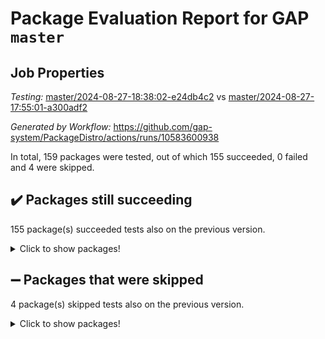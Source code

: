 # Package Evaluation Report for GAP `master`

## Job Properties

*Testing:* [master/2024-08-27-18:38:02-e24db4c2](https://github.com/gap-system/PackageDistro/blob/data/reports/master/2024-08-27-18:38:02-e24db4c2) vs [master/2024-08-27-17:55:01-a300adf2](https://github.com/gap-system/PackageDistro/blob/data/reports/master/2024-08-27-17:55:01-a300adf2)

*Generated by Workflow:* https://github.com/gap-system/PackageDistro/actions/runs/10583600938

In total, 159 packages were tested, out of which 155 succeeded, 0 failed and 4 were skipped.

## :heavy_check_mark: Packages still succeeding

155 package(s) succeeded tests also on the previous version.
<details><summary>Click to show packages!</summary>

- 4ti2interface 2023.02-04 [(success)](https://github.com/gap-system/PackageDistro/actions/runs/10583600938/job/29326397069)
- ace 5.6.2 [(success)](https://github.com/gap-system/PackageDistro/actions/runs/10583600938/job/29326397491)
- aclib 1.3.2 [(success)](https://github.com/gap-system/PackageDistro/actions/runs/10583600938/job/29326397782)
- agt 0.3.1 [(success)](https://github.com/gap-system/PackageDistro/actions/runs/10583600938/job/29326398066)
- alnuth 3.2.1 [(success)](https://github.com/gap-system/PackageDistro/actions/runs/10583600938/job/29326398296)
- anupq 3.3.0 [(success)](https://github.com/gap-system/PackageDistro/actions/runs/10583600938/job/29326398570)
- atlasrep 2.1.9 [(success)](https://github.com/gap-system/PackageDistro/actions/runs/10583600938/job/29326398834)
- autodoc 2023.06.19 [(success)](https://github.com/gap-system/PackageDistro/actions/runs/10583600938/job/29326399161)
- automata 1.15 [(success)](https://github.com/gap-system/PackageDistro/actions/runs/10583600938/job/29326399438)
- automgrp 1.3.2 [(success)](https://github.com/gap-system/PackageDistro/actions/runs/10583600938/job/29326399747)
- autpgrp 1.11 [(success)](https://github.com/gap-system/PackageDistro/actions/runs/10583600938/job/29326406099)
- cap 2024.08-05 [(success)](https://github.com/gap-system/PackageDistro/actions/runs/10583600938/job/29326406898)
- caratinterface 2.3.6 [(success)](https://github.com/gap-system/PackageDistro/actions/runs/10583600938/job/29326407402)
- cddinterface 2024.08.27 [(success)](https://github.com/gap-system/PackageDistro/actions/runs/10583600938/job/29326409768)
- circle 1.6.6 [(success)](https://github.com/gap-system/PackageDistro/actions/runs/10583600938/job/29326411644)
- classicpres 1.22 [(success)](https://github.com/gap-system/PackageDistro/actions/runs/10583600938/job/29326411990)
- cohomolo 1.6.11 [(success)](https://github.com/gap-system/PackageDistro/actions/runs/10583600938/job/29326412324)
- congruence 1.2.6 [(success)](https://github.com/gap-system/PackageDistro/actions/runs/10583600938/job/29326412639)
- corelg 1.57 [(success)](https://github.com/gap-system/PackageDistro/actions/runs/10583600938/job/29326412990)
- crime 1.6 [(success)](https://github.com/gap-system/PackageDistro/actions/runs/10583600938/job/29326413311)
- crisp 1.4.6 [(success)](https://github.com/gap-system/PackageDistro/actions/runs/10583600938/job/29326413749)
- crypting 0.10.4 [(success)](https://github.com/gap-system/PackageDistro/actions/runs/10583600938/job/29326414157)
- cryst 4.1.27 [(success)](https://github.com/gap-system/PackageDistro/actions/runs/10583600938/job/29326414508)
- crystcat 1.1.10 [(success)](https://github.com/gap-system/PackageDistro/actions/runs/10583600938/job/29326414935)
- ctbllib 1.3.9 [(success)](https://github.com/gap-system/PackageDistro/actions/runs/10583600938/job/29326415293)
- cubefree 1.19 [(success)](https://github.com/gap-system/PackageDistro/actions/runs/10583600938/job/29326415628)
- curlinterface 2.3.2 [(success)](https://github.com/gap-system/PackageDistro/actions/runs/10583600938/job/29326415948)
- cvec 2.8.2 [(success)](https://github.com/gap-system/PackageDistro/actions/runs/10583600938/job/29326416323)
- datastructures 0.3.1 [(success)](https://github.com/gap-system/PackageDistro/actions/runs/10583600938/job/29326416636)
- deepthought 1.0.7 [(success)](https://github.com/gap-system/PackageDistro/actions/runs/10583600938/job/29326416986)
- design 1.8 [(success)](https://github.com/gap-system/PackageDistro/actions/runs/10583600938/job/29326417339)
- difsets 2.3.1 [(success)](https://github.com/gap-system/PackageDistro/actions/runs/10583600938/job/29326417738)
- digraphs 1.7.1 [(success)](https://github.com/gap-system/PackageDistro/actions/runs/10583600938/job/29326418060)
- edim 1.3.8 [(success)](https://github.com/gap-system/PackageDistro/actions/runs/10583600938/job/29326418395)
- example 4.3.4 [(success)](https://github.com/gap-system/PackageDistro/actions/runs/10583600938/job/29326418717)
- examplesforhomalg 2023.10-01 [(success)](https://github.com/gap-system/PackageDistro/actions/runs/10583600938/job/29326419046)
- factint 1.6.3 [(success)](https://github.com/gap-system/PackageDistro/actions/runs/10583600938/job/29326419411)
- ferret 1.0.12 [(success)](https://github.com/gap-system/PackageDistro/actions/runs/10583600938/job/29326419780)
- fga 1.5.0 [(success)](https://github.com/gap-system/PackageDistro/actions/runs/10583600938/job/29326420065)
- fining 1.5.6 [(success)](https://github.com/gap-system/PackageDistro/actions/runs/10583600938/job/29326420392)
- float 1.0.4 [(success)](https://github.com/gap-system/PackageDistro/actions/runs/10583600938/job/29326420705)
- format 1.4.4 [(success)](https://github.com/gap-system/PackageDistro/actions/runs/10583600938/job/29326421004)
- forms 1.2.11 [(success)](https://github.com/gap-system/PackageDistro/actions/runs/10583600938/job/29326421413)
- fplsa 1.2.6 [(success)](https://github.com/gap-system/PackageDistro/actions/runs/10583600938/job/29326421754)
- fr 2.4.13 [(success)](https://github.com/gap-system/PackageDistro/actions/runs/10583600938/job/29326422023)
- francy 2.0.3 [(success)](https://github.com/gap-system/PackageDistro/actions/runs/10583600938/job/29326422297)
- fwtree 1.3 [(success)](https://github.com/gap-system/PackageDistro/actions/runs/10583600938/job/29326422598)
- gapdoc 1.6.7 [(success)](https://github.com/gap-system/PackageDistro/actions/runs/10583600938/job/29326422989)
- gauss 2023.08-01 [(success)](https://github.com/gap-system/PackageDistro/actions/runs/10583600938/job/29326423290)
- gaussforhomalg 2024.08-01 [(success)](https://github.com/gap-system/PackageDistro/actions/runs/10583600938/job/29326423572)
- gbnp 1.0.5 [(success)](https://github.com/gap-system/PackageDistro/actions/runs/10583600938/job/29326423860)
- generalizedmorphismsforcap 2024.04-01 [(success)](https://github.com/gap-system/PackageDistro/actions/runs/10583600938/job/29326424117)
- genss 1.6.9 [(success)](https://github.com/gap-system/PackageDistro/actions/runs/10583600938/job/29326424426)
- gradedmodules 2024.01-01 [(success)](https://github.com/gap-system/PackageDistro/actions/runs/10583600938/job/29326424706)
- gradedringforhomalg 2024.07-01 [(success)](https://github.com/gap-system/PackageDistro/actions/runs/10583600938/job/29326424995)
- grape 4.9.0 [(success)](https://github.com/gap-system/PackageDistro/actions/runs/10583600938/job/29326425311)
- groupoids 1.74 [(success)](https://github.com/gap-system/PackageDistro/actions/runs/10583600938/job/29326425612)
- grpconst 2.6.5 [(success)](https://github.com/gap-system/PackageDistro/actions/runs/10583600938/job/29326425902)
- guarana 0.96.3 [(success)](https://github.com/gap-system/PackageDistro/actions/runs/10583600938/job/29326426225)
- guava 3.19 [(success)](https://github.com/gap-system/PackageDistro/actions/runs/10583600938/job/29326426534)
- hap 1.65 [(success)](https://github.com/gap-system/PackageDistro/actions/runs/10583600938/job/29326426809)
- hapcryst 0.1.15 [(success)](https://github.com/gap-system/PackageDistro/actions/runs/10583600938/job/29326427073)
- hecke 1.5.3 [(success)](https://github.com/gap-system/PackageDistro/actions/runs/10583600938/job/29326427454)
- help 4.0 [(success)](https://github.com/gap-system/PackageDistro/actions/runs/10583600938/job/29326427763)
- homalg 2024.01-01 [(success)](https://github.com/gap-system/PackageDistro/actions/runs/10583600938/job/29326428116)
- homalgtocas 2023.11-01 [(success)](https://github.com/gap-system/PackageDistro/actions/runs/10583600938/job/29326428394)
- idrel 2.48 [(success)](https://github.com/gap-system/PackageDistro/actions/runs/10583600938/job/29326428697)
- images 1.3.3 [(success)](https://github.com/gap-system/PackageDistro/actions/runs/10583600938/job/29326429005)
- intpic 0.3.0 [(success)](https://github.com/gap-system/PackageDistro/actions/runs/10583600938/job/29326429335)
- io 4.8.3 [(success)](https://github.com/gap-system/PackageDistro/actions/runs/10583600938/job/29326429670)
- io_forhomalg 2023.02-04 [(success)](https://github.com/gap-system/PackageDistro/actions/runs/10583600938/job/29326430016)
- irredsol 1.4.4 [(success)](https://github.com/gap-system/PackageDistro/actions/runs/10583600938/job/29326430309)
- json 2.2.2 [(success)](https://github.com/gap-system/PackageDistro/actions/runs/10583600938/job/29326430587)
- jupyterkernel 1.5.1 [(success)](https://github.com/gap-system/PackageDistro/actions/runs/10583600938/job/29326430852)
- jupyterviz 1.5.6 [(success)](https://github.com/gap-system/PackageDistro/actions/runs/10583600938/job/29326431179)
- kan 1.37 [(success)](https://github.com/gap-system/PackageDistro/actions/runs/10583600938/job/29326431515)
- kbmag 1.5.11 [(success)](https://github.com/gap-system/PackageDistro/actions/runs/10583600938/job/29326431819)
- laguna 3.9.7 [(success)](https://github.com/gap-system/PackageDistro/actions/runs/10583600938/job/29326432050)
- liealgdb 2.2.1 [(success)](https://github.com/gap-system/PackageDistro/actions/runs/10583600938/job/29326432404)
- liepring 2.9.1 [(success)](https://github.com/gap-system/PackageDistro/actions/runs/10583600938/job/29326432727)
- liering 2.4.2 [(success)](https://github.com/gap-system/PackageDistro/actions/runs/10583600938/job/29326433079)
- linearalgebraforcap 2024.08-06 [(success)](https://github.com/gap-system/PackageDistro/actions/runs/10583600938/job/29326433413)
- lins 0.9 [(success)](https://github.com/gap-system/PackageDistro/actions/runs/10583600938/job/29326433703)
- localizeringforhomalg 2023.10-01 [(success)](https://github.com/gap-system/PackageDistro/actions/runs/10583600938/job/29326434016)
- loops 3.4.3 [(success)](https://github.com/gap-system/PackageDistro/actions/runs/10583600938/job/29326434318)
- lpres 1.1.1 [(success)](https://github.com/gap-system/PackageDistro/actions/runs/10583600938/job/29326434647)
- majoranaalgebras 1.5.2 [(success)](https://github.com/gap-system/PackageDistro/actions/runs/10583600938/job/29326434951)
- mapclass 1.4.6 [(success)](https://github.com/gap-system/PackageDistro/actions/runs/10583600938/job/29326435241)
- matgrp 0.70 [(success)](https://github.com/gap-system/PackageDistro/actions/runs/10583600938/job/29326435555)
- matricesforhomalg 2024.08-05 [(success)](https://github.com/gap-system/PackageDistro/actions/runs/10583600938/job/29326435836)
- modisom 2.5.4 [(success)](https://github.com/gap-system/PackageDistro/actions/runs/10583600938/job/29326436113)
- modulepresentationsforcap 2024.08-03 [(success)](https://github.com/gap-system/PackageDistro/actions/runs/10583600938/job/29326436457)
- modules 2024.01-01 [(success)](https://github.com/gap-system/PackageDistro/actions/runs/10583600938/job/29326436706)
- monoidalcategories 2024.06-02 [(success)](https://github.com/gap-system/PackageDistro/actions/runs/10583600938/job/29326436975)
- nconvex 2022.09-01 [(success)](https://github.com/gap-system/PackageDistro/actions/runs/10583600938/job/29326437322)
- nilmat 1.4.2 [(success)](https://github.com/gap-system/PackageDistro/actions/runs/10583600938/job/29326437606)
- nock 1.5 [(success)](https://github.com/gap-system/PackageDistro/actions/runs/10583600938/job/29326437955)
- normalizinterface 1.3.6 [(success)](https://github.com/gap-system/PackageDistro/actions/runs/10583600938/job/29326438254)
- nq 2.5.11 [(success)](https://github.com/gap-system/PackageDistro/actions/runs/10583600938/job/29326438580)
- numericalsgps 1.3.1 [(success)](https://github.com/gap-system/PackageDistro/actions/runs/10583600938/job/29326438889)
- openmath 11.5.3 [(success)](https://github.com/gap-system/PackageDistro/actions/runs/10583600938/job/29326439181)
- orb 4.9.1 [(success)](https://github.com/gap-system/PackageDistro/actions/runs/10583600938/job/29326439500)
- packagemanager 1.4.4 [(success)](https://github.com/gap-system/PackageDistro/actions/runs/10583600938/job/29326439823)
- patternclass 2.4.3 [(success)](https://github.com/gap-system/PackageDistro/actions/runs/10583600938/job/29326440143)
- permut 2.0.5 [(success)](https://github.com/gap-system/PackageDistro/actions/runs/10583600938/job/29326440441)
- polenta 1.3.10 [(success)](https://github.com/gap-system/PackageDistro/actions/runs/10583600938/job/29326440830)
- polymaking 0.8.7 [(success)](https://github.com/gap-system/PackageDistro/actions/runs/10583600938/job/29326441157)
- primgrp 3.4.4 [(success)](https://github.com/gap-system/PackageDistro/actions/runs/10583600938/job/29326441440)
- profiling 2.5.4 [(success)](https://github.com/gap-system/PackageDistro/actions/runs/10583600938/job/29326441794)
- qdistrnd 0.9.4 [(success)](https://github.com/gap-system/PackageDistro/actions/runs/10583600938/job/29326442111)
- qpa 1.35 [(success)](https://github.com/gap-system/PackageDistro/actions/runs/10583600938/job/29326442408)
- quagroup 1.8.4 [(success)](https://github.com/gap-system/PackageDistro/actions/runs/10583600938/job/29326442824)
- radiroot 2.9 [(success)](https://github.com/gap-system/PackageDistro/actions/runs/10583600938/job/29326443131)
- rcwa 4.7.1 [(success)](https://github.com/gap-system/PackageDistro/actions/runs/10583600938/job/29326443416)
- rds 1.8 [(success)](https://github.com/gap-system/PackageDistro/actions/runs/10583600938/job/29326443720)
- recog 1.4.2 [(success)](https://github.com/gap-system/PackageDistro/actions/runs/10583600938/job/29326443993)
- repndecomp 1.3.0 [(success)](https://github.com/gap-system/PackageDistro/actions/runs/10583600938/job/29326444325)
- repsn 3.1.2 [(success)](https://github.com/gap-system/PackageDistro/actions/runs/10583600938/job/29326444679)
- resclasses 4.7.3 [(success)](https://github.com/gap-system/PackageDistro/actions/runs/10583600938/job/29326445024)
- ringsforhomalg 2024.06-01 [(success)](https://github.com/gap-system/PackageDistro/actions/runs/10583600938/job/29326445376)
- sco 2023.08-01 [(success)](https://github.com/gap-system/PackageDistro/actions/runs/10583600938/job/29326445719)
- scscp 2.4.3 [(success)](https://github.com/gap-system/PackageDistro/actions/runs/10583600938/job/29326445992)
- semigroups 5.3.7 [(success)](https://github.com/gap-system/PackageDistro/actions/runs/10583600938/job/29326446263)
- sglppow 2.4 [(success)](https://github.com/gap-system/PackageDistro/actions/runs/10583600938/job/29326446539)
- sgpviz 0.999.5 [(success)](https://github.com/gap-system/PackageDistro/actions/runs/10583600938/job/29326446842)
- simpcomp 2.1.14 [(success)](https://github.com/gap-system/PackageDistro/actions/runs/10583600938/job/29326447143)
- singular 2024.06.03 [(success)](https://github.com/gap-system/PackageDistro/actions/runs/10583600938/job/29326447502)
- sl2reps 1.1 [(success)](https://github.com/gap-system/PackageDistro/actions/runs/10583600938/job/29326447808)
- sla 1.6.2 [(success)](https://github.com/gap-system/PackageDistro/actions/runs/10583600938/job/29326448088)
- smallgrp 1.5.4 [(success)](https://github.com/gap-system/PackageDistro/actions/runs/10583600938/job/29326448373)
- smallsemi 0.7.1 [(success)](https://github.com/gap-system/PackageDistro/actions/runs/10583600938/job/29326448606)
- sonata 2.9.6 [(success)](https://github.com/gap-system/PackageDistro/actions/runs/10583600938/job/29326448872)
- sophus 1.27 [(success)](https://github.com/gap-system/PackageDistro/actions/runs/10583600938/job/29326449176)
- sotgrps 1.2 [(success)](https://github.com/gap-system/PackageDistro/actions/runs/10583600938/job/29326449537)
- spinsym 1.5.2 [(success)](https://github.com/gap-system/PackageDistro/actions/runs/10583600938/job/29326449802)
- standardff 1.0 [(success)](https://github.com/gap-system/PackageDistro/actions/runs/10583600938/job/29326450107)
- symbcompcc 1.3.2 [(success)](https://github.com/gap-system/PackageDistro/actions/runs/10583600938/job/29326450386)
- thelma 1.3 [(success)](https://github.com/gap-system/PackageDistro/actions/runs/10583600938/job/29326450644)
- tomlib 1.2.11 [(success)](https://github.com/gap-system/PackageDistro/actions/runs/10583600938/job/29326450923)
- toolsforhomalg 2024.07-01 [(success)](https://github.com/gap-system/PackageDistro/actions/runs/10583600938/job/29326451183)
- toric 1.9.6 [(success)](https://github.com/gap-system/PackageDistro/actions/runs/10583600938/job/29326451496)
- toricvarieties 2022.07.13 [(success)](https://github.com/gap-system/PackageDistro/actions/runs/10583600938/job/29326451832)
- transgrp 3.6.5 [(success)](https://github.com/gap-system/PackageDistro/actions/runs/10583600938/job/29326452119)
- typeset 1.2.2 [(success)](https://github.com/gap-system/PackageDistro/actions/runs/10583600938/job/29326452440)
- ugaly 4.1.3 [(success)](https://github.com/gap-system/PackageDistro/actions/runs/10583600938/job/29326452774)
- unipot 1.6 [(success)](https://github.com/gap-system/PackageDistro/actions/runs/10583600938/job/29326453085)
- unitlib 4.2.0 [(success)](https://github.com/gap-system/PackageDistro/actions/runs/10583600938/job/29326453344)
- utils 0.85 [(success)](https://github.com/gap-system/PackageDistro/actions/runs/10583600938/job/29326453627)
- uuid 0.7 [(success)](https://github.com/gap-system/PackageDistro/actions/runs/10583600938/job/29326453900)
- walrus 0.9991 [(success)](https://github.com/gap-system/PackageDistro/actions/runs/10583600938/job/29326455017)
- wedderga 4.10.5 [(success)](https://github.com/gap-system/PackageDistro/actions/runs/10583600938/job/29326455433)
- xmod 2.92 [(success)](https://github.com/gap-system/PackageDistro/actions/runs/10583600938/job/29326455793)
- xmodalg 1.23 [(success)](https://github.com/gap-system/PackageDistro/actions/runs/10583600938/job/29326456116)
- yangbaxter 0.10.6 [(success)](https://github.com/gap-system/PackageDistro/actions/runs/10583600938/job/29326456436)
- zeromqinterface 0.16 [(success)](https://github.com/gap-system/PackageDistro/actions/runs/10583600938/job/29326456749)
</details>

## :heavy_minus_sign: Packages that were skipped

4 package(s) skipped tests also on the previous version.
<details><summary>Click to show packages!</summary>

- browse 1.8.21 [(skipped)](https://github.com/gap-system/PackageDistro/actions/runs/10583600938/job/29326014621)
- itc 1.5.1 [(skipped)](https://github.com/gap-system/PackageDistro/actions/runs/10583600938/job/29326014621)
- polycyclic 2.16 [(skipped)](https://github.com/gap-system/PackageDistro/actions/runs/10583600938/job/29326014621)
- xgap 4.32 [(skipped)](https://github.com/gap-system/PackageDistro/actions/runs/10583600938/job/29326014621)
</details>

